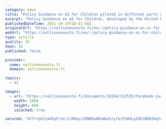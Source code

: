 ```yaml
---
category: news
title: "Policy Guidance on AI for Children piloted in different parts of the world"
excerpt: "Policy Guidance on AI for Children, developed by the United Nations Children’s Fund UNICEF in partnership with Finland, was piloted by companies and public sector operators around the world during 2021. The second version of the guidance will be drafted ..."
publishedDateTime: 2021-10-19T10:41:00Z
originalUrl: "https://valtioneuvosto.fi/en/-/policy-guidance-on-ai-for-children-piloted-in-different-parts-of-the-world"
webUrl: "https://valtioneuvosto.fi/en/-/policy-guidance-on-ai-for-children-piloted-in-different-parts-of-the-world"
type: article
quality: 35
heat: 35
published: false

provider:
  name: valtioneuvosto.fi
  domain: valtioneuvosto.fi

topics:
  - AI

images:
  - url: "https://valtioneuvosto.fi/documents/10184/312535/Facebook-jaon+oletuskuva.jpg/99952a0b-4893-4aba-92cd-044d54225696?version=1.0&t=1429269742000"
    width: 1080
    height: 608
    isCached: true

secured: "GtTrrpXJy44SqFroI/1/RRqsJJQNQKw8RvWbo5/yrb/F5BULg1O6J8RQ3XqIuRBV8rFdbI5KdV56A2f5E3LK/SmLWxLousmsCCH/ROqIwXPY5uOZkJ5vK4XsSBXeBrvJs4AxIp+jwdB9LpGkkFdPp9AdOG/hJRYA56m+1Sm2kGC4cW4I9lL+1j+x0bur7NlMwdFld7nUIXoaZw19lmnAYqQKoNKz9emKS24EC7c3/NKCR6qSPi4lY5TXkL8hEeF7+j4ftkTuorGaSVGMEyeWHczChPyIyAkycPuS0IuMwrTZrDlYLjqfQuJX1KGJZBIUqqtpq2kE6aWRvavla3UkJtQdeuKHXHaVctFs1IxqjgM=;LfcXjg5OaMfnnj3UhSlkTQ=="
---
```


